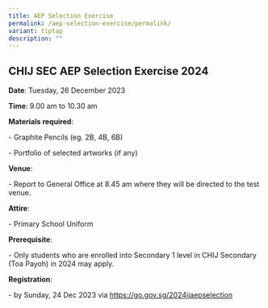 ```yaml
---
title: AEP Selection Exercise
permalink: /aep-selection-exercise/permalink/
variant: tiptap
description: ""
---
```

<p></p><h2><strong>CHIJ SEC AEP Selection Exercise 2024&nbsp;</strong></h2><p><strong>Date</strong>:&nbsp;Tuesday, 26 December 2023&nbsp;</p><p><strong>Time</strong>:&nbsp;9.00 am to 10.30 am&nbsp;</p><p><strong>Materials required</strong>:&nbsp;</p><p>- Graphite Pencils (eg. 2B, 4B, 6B)&nbsp;</p><p>- Portfolio of selected artworks (if any)&nbsp;</p><p><strong>Venue</strong>:&nbsp;</p><p>- Report to General Office at 8.45 am where they will be directed to the test venue.&nbsp;</p><p><strong>Attire</strong>:&nbsp;</p><p>- Primary School Uniform&nbsp;</p><p><strong>Prerequisite</strong>:&nbsp;</p><p>- Only students who are enrolled into Secondary 1 level in CHIJ Secondary (Toa Payoh) in 2024 may apply.&nbsp;</p><p></p><p><strong>Registration</strong>:&nbsp;</p><p>- by Sunday, 24 Dec 2023 via <a href="https://go.gov.sg/2024ijaepselection" rel="noopener noreferrer nofollow" target="_blank">https://go.gov.sg/2024ijaepselection</a>&nbsp;</p><p></p><p></p>
